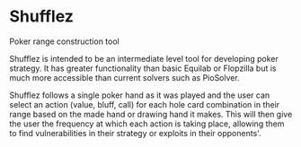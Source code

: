 # Shufflez
Poker range construction tool

Shufflez is intended to be an intermediate level tool for developing poker strategy.
It has greater functionality than basic Equilab or Flopzilla but is much more accessible
than current solvers such as PioSolver.

Shufflez follows a single poker hand as it was played and the user can select an action
(value, bluff, call) for each hole card combination in their range based on the made hand
or drawing hand it makes.  This will then give the user the frequency at which each
action is taking place, allowing them to find vulnerabilities in their strategy or exploits
in their opponents'.
